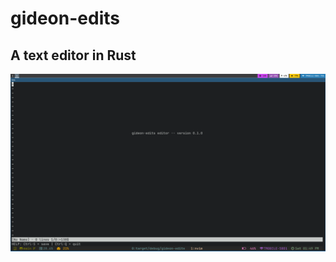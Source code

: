 # gideon-edits

## A text editor in Rust

![Preview Image!](https://raw.githubusercontent.com/Riley1101/gideon-edits/refs/heads/main/preview/preview.png)

